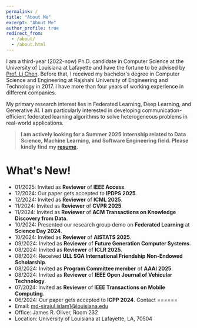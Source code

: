 ```yaml
---
permalink: /
title: "About Me"
excerpt: "About Me"
author_profile: true
redirect_from:
  - /about/
  - /about.html
---
```


I am a third-year (2022-now) Ph.D. candidate in Computer Science at the University of Louisiana at Lafayette and have the fortune to be advised by [Prof. Li Chen](https://lichenut.github.io/). Before that, I received my bachelor's degree in Computer Science and Engineering at Rajshahi University of Engineering and Technology in 2017. I have more than four years of working experience in different companies.

My primary research interest lies in Federated Learning, Deep Learning, and Generative AI. I am particularly interested in developing communication-efficient federated learning algorithms to solve heterogeneous problems in real-world applications.

> **I am actively looking for a Summer 2025 internship related to Data Science, Machine Learning, and Software Engineering field. Please kindly find my [resume](https://drive.google.com/file/d/16hY7J9Lu8GT5DEeEXQkOUDhHp9Dw5oPx/view?usp=sharing).**


What's New!
======
* 01/2025: Invited as **Reviewer** of **IEEE Access**.
* 12/2024: Our paper gets accepted to **IPDPS 2025**.
* 12/2024: Invited as **Reviewer** of **ICML 2025**.
* 11/2024: Invited as **Reviewer** of **CVPR 2025**.
* 11/2024: Invited as **Reviewer** of **ACM Transactions on Knowledge Discovery from Data**.
* 10/2024: Presented our research group demo on **Federated Learning** at **Science Day 2024**.
* 10/2024: Invited as **Reviewer** of **AISTATS 2025**.
* 09/2024: Invited as **Reviewer** of **Future Generation Computer Systems**.
* 08/2024: Invited as **Reviewer** of **ICLR 2025**.
* 08/2024: Received **ULL SGA International Friendship Non-Endowed Scholarship**.
* 08/2024: Invited as **Program Committee member** of  **AAAI 2025**.
* 08/2024: Invited as **Reviewer** of **IEEE Open Journal of Vehicular Technology**.
* 07/2024: Invited as **Reviewer** of **IEEE Transactions on Mobile Computing**.
* 06/2024: Our paper gets accepted to **ICPP 2024**.
Contact
======
* Email: md-sirajul.islam1@louisiana.edu
* Office: James R. Oliver, Room 232
* Location: University of Louisiana at Lafayette, LA, 70504

